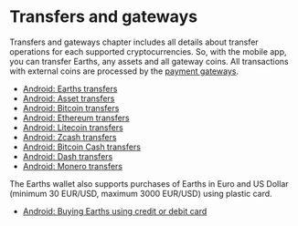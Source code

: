 # Transfers and gateways

Transfers and gateways chapter includes all details about transfer operations for each supported cryptocurrencies. So, with the mobile app, you can transfer Earths, any assets and all gateway coins. All transactions with external coins are processed by the [payment gateways](/earths-client/frequently-asked-questions-faq/transfers-and-gateways/payment-gateway.md).

* [Android: Earths transfers](transfers-and-gateways/earths-transfers.md)
* [Android: Asset transfers](transfers-and-gateways/asset-transfers.md)
* [Android: Bitcoin transfers](transfers-and-gateways/bitcoin-transfers.md)
* [Android: Ethereum transfers](transfers-and-gateways/ethereum-transfers.md)
* [Android: Litecoin transfers](transfers-and-gateways/litecoin-transfers.md)
* [Android: Zcash transfers](transfers-and-gateways/zcash-transfers.md)
* [Android: Bitcoin Cash transfers](transfers-and-gateways/bitcoin-cash-transfers.md)
* [Android: Dash transfers](transfers-and-gateways/dash-transfers.md)
* [Android: Monero transfers](transfers-and-gateways/monero-transfers.md)

The Earths wallet also supports purchases of Earths in Euro and US Dollar (minimum 30 EUR/USD, maximum 3000 EUR/USD) using plastic card.

* [Android: Buying Earths using credit or debit card](transfers-and-gateways/buying-earths-using-card.md)
